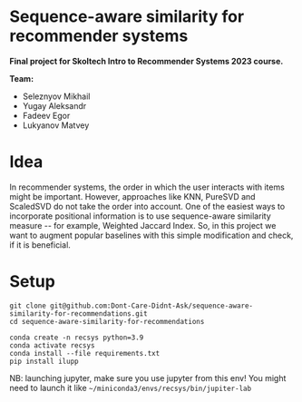 # Sequence-aware similarity for recommender systems

__Final project for Skoltech Intro to Recommender Systems 2023 course.__

__Team:__
- Seleznyov Mikhail
- Yugay Aleksandr
- Fadeev Egor
- Lukyanov Matvey

# Idea

In recommender systems, the order in which the user interacts with items might be important.
However, approaches like KNN, PureSVD and ScaledSVD do not take the order into account.
One of the easiest ways to incorporate positional information is to use sequence-aware similarity measure -- for example, Weighted Jaccard Index.
So, in this project we want to augment popular baselines with this simple modification and check, if it is beneficial.

# Setup

```
git clone git@github.com:Dont-Care-Didnt-Ask/sequence-aware-similarity-for-recommendations.git
cd sequence-aware-similarity-for-recommendations

conda create -n recsys python=3.9
conda activate recsys
conda install --file requirements.txt
pip install ilupp
```

NB: launching jupyter, make sure you use jupyter from this env!
You might need to launch it like `~/miniconda3/envs/recsys/bin/jupiter-lab`
